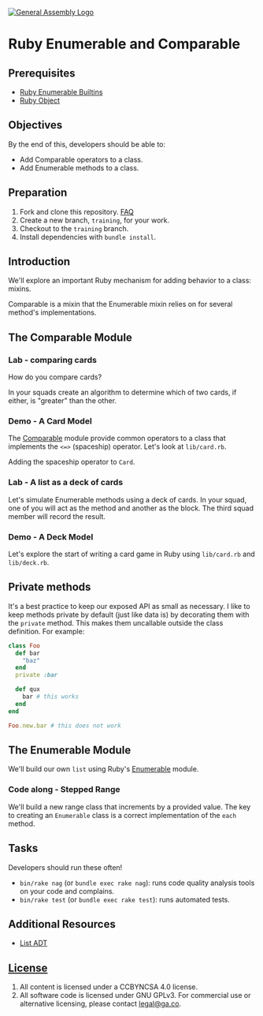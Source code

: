 [![General Assembly Logo](https://camo.githubusercontent.com/1a91b05b8f4d44b5bbfb83abac2b0996d8e26c92/687474703a2f2f692e696d6775722e636f6d2f6b6538555354712e706e67)](https://generalassemb.ly/education/web-development-immersive)

# Ruby Enumerable and Comparable

## Prerequisites

- [Ruby Enumerable
    Builtins](https://git.generalassemb.ly/ga-wdi-boston/ruby-enumerable-builtins)
- [Ruby Object](https://git.generalassemb.ly/ga-wdi-boston/ruby-object)

## Objectives

By the end of this, developers should be able to:

- Add Comparable operators to a class.
- Add Enumerable methods to a class.

## Preparation

1. Fork and clone this repository.
 [FAQ](https://git.generalassemb.ly/ga-wdi-boston/meta/wiki/ForkAndClone)
1. Create a new branch, `training`, for your work.
1. Checkout to the `training` branch.
1. Install dependencies with `bundle install`.

## Introduction

We'll explore an important Ruby mechanism for adding behavior to a class:
mixins.

Comparable is a mixin that the Enumerable mixin relies on for several method's
implementations.

## The Comparable Module

### Lab - comparing cards

How do you compare cards?

In your squads create an algorithm to determine which of two cards, if either,
is "greater" than the other.

### Demo - A Card Model

The [Comparable](http://ruby-doc.org/core-2.4.1/Comparable.html) module provide
common operators to a class that implements the `<=>` (spaceship) operator.
Let's look at `lib/card.rb`.

Adding the spaceship operator to `Card`.

### Lab - A list as a deck of cards

Let's simulate Enumerable methods using a deck of cards.  In your squad, one of
you will act as the method and another as the block. The third squad member
will record the result.

### Demo - A Deck Model

Let's explore the start of writing a card game in Ruby using `lib/card.rb` and
`lib/deck.rb`.

## Private methods

It's a best practice to keep our exposed API as small as necessary. I like to
keep methods private by default (just like data is) by decorating them with
the `private` method. This makes them uncallable outside the class definition.
For example:

```ruby
class Foo
  def bar
    "baz"
  end
  private :bar

  def qux
    bar # this works
  end
end

Foo.new.bar # this does not work
```

## The Enumerable Module

We'll build our own `list` using Ruby's
[Enumerable](http://ruby-doc.org/core-2.4.1/Enumerable.html) module.

### Code along - Stepped Range

We'll build a new range class that increments by a provided value. The key to
creating an `Enumerable` class is a correct implementation of the `each`
method.

## Tasks

Developers should run these often!

- `bin/rake nag`  (or `bundle exec rake nag`): runs code quality analysis
    tools on your code and complains.
- `bin/rake test` (or `bundle exec rake test`): runs automated tests.

## Additional Resources

- [List ADT](https://en.wikipedia.org/wiki/List_%28abstract_data_type%29)

## [License](LICENSE)

1. All content is licensed under a CC­BY­NC­SA 4.0 license.
1. All software code is licensed under GNU GPLv3. For commercial use or
    alternative licensing, please contact legal@ga.co.
